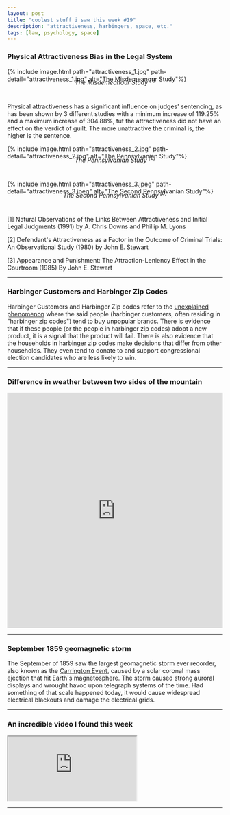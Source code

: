 ```yaml
---
layout: post
title: "coolest stuff i saw this week #19"
description: "attractiveness, harbingers, space, etc."
tags: [law, psychology, space]
---
```


### **Physical Attractiveness Bias in the Legal System**

{% include image.html path="attractiveness_1.jpg" path-detail="attractiveness_1.jpg" alt="The Misdemeanour Study"%}
<p style="margin:0; text-align: center;margin: 0;top: -25px;position: relative;"><em>The Misdemeanour Study <sup>[1]</sup></em></p>
 

Physical attractiveness has a significant influence on judges' sentencing, as has been shown by 3 different studies with a minimum increase of 119.25% and a maximum increase of 304.88%, tut the attractiveness did not have an effect on the verdict of guilt. The more unattractive the criminal is, the higher is the sentence. 

{% include image.html path="attractiveness_2.jpg" path-detail="attractiveness_2.jpg" alt="The Pennsylvanian Study"%}
<p style="margin:0; text-align: center;margin: 0;top: -25px;position: relative;"><em>The Pennsylvanian Study <sup>[2]</sup></em></p>

{% include image.html path="attractiveness_3.jpeg" path-detail="attractiveness_3.jpeg" alt="The Second Pennsylvanian Study"%}
<p style="margin:0; text-align: center;margin: 0;top: -25px;position: relative;"><em>The Second Pennsylvanian Study <sup>[3]</sup></em></p>

[1] Natural Observations of the Links Between Attractiveness and Initial Legal Judgments (1991) by A. Chris Downs and Phillip M. Lyons

[2] Defendant's Attractiveness as a Factor in the Outcome of Criminal Trials: An Observational Study (1980) by John E. Stewart

[3] Appearance and Punishment: The Attraction-Leniency Effect in the Courtroom (1985) By John E. Stewart

---

### **Harbinger Customers and Harbinger Zip Codes**

Harbinger Customers and Harbinger Zip codes refer to the [unexplained phenomenon](https://journals.sagepub.com/doi/abs/10.1177/0022243719867935) where the said people (harbinger customers, often residing in "harbinger zip codes") tend to buy unpopular brands. There is evidence that if these people (or the people in harbinger zip codes) adopt a new product, it is a signal that the product will fail. There is also evidence that the households in harbinger zip codes make decisions that differ from other households. They even tend to donate to and support congressional election candidates who are less likely to win.

---

### **Difference in weather between two sides of the mountain**

<div style='position:relative; padding-bottom:calc(100.00% + 44px)'><iframe src='https://gfycat.com/ifr/clearsplendiddodobird?autoplay=0' frameborder='0' scrolling='no' width='100%' height='100%' style='position:absolute;top:0;left:0;' allowfullscreen></iframe></div>  

---

### **September 1859 geomagnetic storm**

The September of 1859 saw the largest geomagnetic storm ever recorder, also known as the [Carrington Event](https://en.wikipedia.org/wiki/September_1859_geomagnetic_storm), caused by a solar coronal mass ejection that hit Earth's magnetosphere. The storm caused strong auroral displays and wrought havoc upon telegraph systems of the time. Had something of that scale happened today, it would cause widespread electrical blackouts and damage the electrical grids.

---

### **An incredible video I found this week**

<div class="embed-responsive embed-responsive-16by9">
<iframe src="https://www.youtube.com/embed/KVgoy_a_gWI?modestbranding=1&autohide=1&showinfo=0&controls=1" allowfullscreen></iframe>
</div>

---

  
